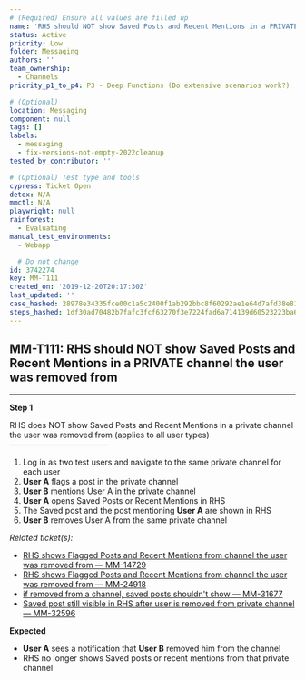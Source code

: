 ```yaml
---
# (Required) Ensure all values are filled up
name: 'RHS should NOT show Saved Posts and Recent Mentions in a PRIVATE channel the user was removed from'
status: Active
priority: Low
folder: Messaging
authors: ''
team_ownership:
  - Channels
priority_p1_to_p4: P3 - Deep Functions (Do extensive scenarios work?)

# (Optional)
location: Messaging
component: null
tags: []
labels:
  - messaging
  - fix-versions-not-empty-2022cleanup
tested_by_contributor: ''

# (Optional) Test type and tools
cypress: Ticket Open
detox: N/A
mmctl: N/A
playwright: null
rainforest:
  - Evaluating
manual_test_environments:
  - Webapp

  # Do not change
id: 3742274
key: MM-T111
created_on: '2019-12-20T20:17:30Z'
last_updated: ''
case_hashed: 28978e34335fce00c1a5c2400f1ab292bbc8f60292ae1e64d7afd38e812798391ae6d404710756386ac23f5d64aaa762
steps_hashed: 1df30ad70482b7fafc3fcf63270f3e7224fad6a714139d60523223ba662f73cd91fe101a1a703c551f9a084fc6bea99c
---
```


<!-- (Auto-generated) Based on frontmatter's "key" and "name" -->

## MM-T111: RHS should NOT show Saved Posts and Recent Mentions in a PRIVATE channel the user was removed from

---

**Step 1**

RHS does NOT show Saved Posts and Recent Mentions in a private channel the user was removed from (applies to all user types)\
–––––––––––––––––––––––––

1. Log in as two test users and navigate to the same private channel for each user
2. **User A** flags a post in the private channel
3. **User B** mentions User A in the private channel
4. **User A** opens Saved Posts or Recent Mentions in RHS
5. The Saved post and the post mentioning **User A** are shown in RHS
6. **User B** removes User A from the same private channel

_Related ticket(s):_

- [RHS shows Flagged Posts and Recent Mentions from channel the user was removed from — MM-14729](https://mattermost.atlassian.net/browse/MM-14729)
- [RHS shows Flagged Posts and Recent Mentions from channel the user was removed from — MM-24918](https://mattermost.atlassian.net/browse/MM-24918)
- [if removed from a channel, saved posts shouldn't show — MM-31677](https://mattermost.atlassian.net/browse/MM-31677)
- [Saved post still visible in RHS after user is removed from private channel — MM-32596](https://mattermost.atlassian.net/browse/MM-32596)

**Expected**

- **User A** sees a notification that **User B** removed him from the channel
- RHS no longer shows Saved posts or recent mentions from that private channel
